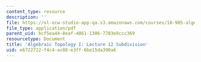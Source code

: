 ```yaml
---
content_type: resource
description: ''
file: https://ol-ocw-studio-app-qa.s3.amazonaws.com/courses/18-905-algebraic-topology-i-fall-2016/e6722722f4c4ac08e3ff6be15da390a6_MIT18_905F16_lec12.pdf
file_type: application/pdf
parent_uid: bcf5ea44-8eaf-4061-1306-7783e9ccc369
resourcetype: Document
title: 'Algebraic Topology I: Lecture 12 Subdivision'
uid: e6722722-f4c4-ac08-e3ff-6be15da390a6
---
```

